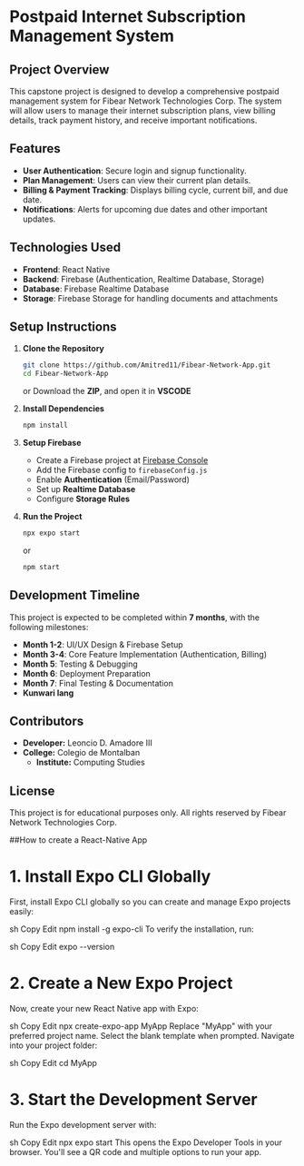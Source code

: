 # Postpaid Internet Subscription Management System

## Project Overview
This capstone project is designed to develop a comprehensive postpaid management system for Fibear Network Technologies Corp. The system will allow users to manage their internet subscription plans, view billing details, track payment history, and receive important notifications.

## Features
- **User Authentication**: Secure login and signup functionality.
- **Plan Management**: Users can view their current plan details.
- **Billing & Payment Tracking**: Displays billing cycle, current bill, and due date.
- **Notifications**: Alerts for upcoming due dates and other important updates.

## Technologies Used
- **Frontend**: React Native
- **Backend**: Firebase (Authentication, Realtime Database, Storage)
- **Database**: Firebase Realtime Database
- **Storage**: Firebase Storage for handling documents and attachments

## Setup Instructions
1. **Clone the Repository**
   ```sh
   git clone https://github.com/Amitred11/Fibear-Network-App.git
   cd Fibear-Network-App
   ```

   or
   Download the **ZIP**, and open it in **VSCODE**
3. **Install Dependencies**
   ```sh
   npm install
   ```
4. **Setup Firebase**
   - Create a Firebase project at [Firebase Console](https://console.firebase.google.com/)
   - Add the Firebase config to `firebaseConfig.js`
   - Enable **Authentication** (Email/Password)
   - Set up **Realtime Database**
   - Configure **Storage Rules**

5. **Run the Project**
   ```sh
   npx expo start
   ```
   or
   ```sh
   npm start
   ```

## Development Timeline
This project is expected to be completed within **7 months**, with the following milestones:
- **Month 1-2**: UI/UX Design & Firebase Setup
- **Month 3-4**: Core Feature Implementation (Authentication, Billing)
- **Month 5**: Testing & Debugging
- **Month 6**: Deployment Preparation
- **Month 7**: Final Testing & Documentation
- **Kunwari lang**

## Contributors
- **Developer:** Leoncio D. Amadore III
- **College:** Colegio de Montalban
  - **Institute:** Computing Studies
## License
This project is for educational purposes only. All rights reserved by Fibear Network Technologies Corp.

##How to create a React-Native App

# 1. Install Expo CLI Globally
First, install Expo CLI globally so you can create and manage Expo projects easily:

sh
Copy
Edit
npm install -g expo-cli
To verify the installation, run:

sh
Copy
Edit
expo --version
# 2. Create a New Expo Project
Now, create your new React Native app with Expo:

sh
Copy
Edit
npx create-expo-app MyApp
Replace "MyApp" with your preferred project name.
Select the blank template when prompted.
Navigate into your project folder:

sh
Copy
Edit
cd MyApp
# 3. Start the Development Server
Run the Expo development server with:

sh
Copy
Edit
npx expo start
This opens the Expo Developer Tools in your browser.
You'll see a QR code and multiple options to run your app.

